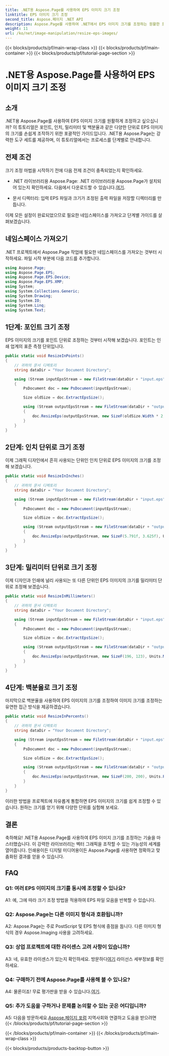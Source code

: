 ```yaml
---
title: .NET용 Aspose.Page를 사용하여 EPS 이미지 크기 조정
linktitle: EPS 이미지 크기 조정
second_title: Aspose.페이지 .NET API
description: Aspose.Page를 사용하여 .NET에서 EPS 이미지 크기를 조정하는 원활한 프로세스를 살펴보세요. 포인트, 인치, 밀리미터, 백분율 단위의 정밀도를 쉽게 달성할 수 있습니다.
weight: 11
url: /ko/net/image-manipulation/resize-eps-images/
---
```


{{< blocks/products/pf/main-wrap-class >}}
{{< blocks/products/pf/main-container >}}
{{< blocks/products/pf/tutorial-page-section >}}

# .NET용 Aspose.Page를 사용하여 EPS 이미지 크기 조정

## 소개

.NET용 Aspose.Page를 사용하여 EPS 이미지 크기를 원활하게 조정하고 싶으십니까? 이 튜토리얼은 포인트, 인치, 밀리미터 및 백분율과 같은 다양한 단위로 EPS 이미지의 크기를 손쉽게 조작하기 위한 포괄적인 가이드입니다. .NET용 Aspose.Page는 강력한 도구 세트를 제공하며, 이 튜토리얼에서는 프로세스를 단계별로 안내합니다.

## 전제 조건

크기 조정 마법을 시작하기 전에 다음 전제 조건이 충족되었는지 확인하세요.

-  .NET 라이브러리용 Aspose.Page: .NET 라이브러리용 Aspose.Page가 설치되어 있는지 확인하세요. 다음에서 다운로드할 수 있습니다.[여기](https://releases.aspose.com/page/net/).

- 문서 디렉터리: 입력 EPS 파일과 크기가 조정된 출력 파일을 저장할 디렉터리를 만듭니다.

이제 모든 설정이 완료되었으므로 필요한 네임스페이스를 가져오고 단계별 가이드를 살펴보겠습니다.

## 네임스페이스 가져오기

.NET 프로젝트에서 Aspose.Page 작업에 필요한 네임스페이스를 가져오는 것부터 시작하세요. 파일 시작 부분에 다음 코드를 추가합니다.

```csharp
using Aspose.Page;
using Aspose.Page.EPS;
using Aspose.Page.EPS.Device;
using Aspose.Page.EPS.XMP;
using System;
using System.Collections.Generic;
using System.Drawing;
using System.IO;
using System.Linq;
using System.Text;
```

## 1단계: 포인트 크기 조정

EPS 이미지의 크기를 포인트 단위로 조정하는 것부터 시작해 보겠습니다. 포인트는 인쇄 업계의 표준 측정 단위입니다.

```csharp
public static void ResizeInPoints()
{
    // 귀하의 문서 디렉토리
    string dataDir = "Your Document Directory";

    using (Stream inputEpsStream = new FileStream(dataDir + "input.eps", FileMode.Open, FileAccess.Read))
    {
        PsDocument doc = new PsDocument(inputEpsStream);

        Size oldSize = doc.ExtractEpsSize();

        using (Stream outputEpsStream = new FileStream(dataDir + "output_resize_points.eps", FileMode.Create, FileAccess.Write))
        {
            doc.ResizeEps(outputEpsStream, new SizeF(oldSize.Width * 2, oldSize.Height * 2), Units.Points);
        }
    }
}
```

## 2단계: 인치 단위로 크기 조정

이제 그래픽 디자인에서 흔히 사용되는 단위인 인치 단위로 EPS 이미지의 크기를 조정해 보겠습니다.

```csharp
public static void ResizeInInches()
{
    // 귀하의 문서 디렉토리
    string dataDir = "Your Document Directory";

    using (Stream inputEpsStream = new FileStream(dataDir + "input.eps", FileMode.Open, FileAccess.Read))
    {
        PsDocument doc = new PsDocument(inputEpsStream);

        Size oldSize = doc.ExtractEpsSize();

        using (Stream outputEpsStream = new FileStream(dataDir + "output_resize_inches.eps", FileMode.Create, FileAccess.Write))
        {
            doc.ResizeEps(outputEpsStream, new SizeF(5.791f, 3.625f), Units.Inches);
        }
    }
}
```

## 3단계: 밀리미터 단위로 크기 조정

이제 디자인과 인쇄에 널리 사용되는 또 다른 단위인 EPS 이미지의 크기를 밀리미터 단위로 조정해 보겠습니다.

```csharp
public static void ResizeInMillimeters()
{
    // 귀하의 문서 디렉토리
    string dataDir = "Your Document Directory";

    using (Stream inputEpsStream = new FileStream(dataDir + "input.eps", FileMode.Open, FileAccess.Read))
    {
        PsDocument doc = new PsDocument(inputEpsStream);

        Size oldSize = doc.ExtractEpsSize();

        using (Stream outputEpsStream = new FileStream(dataDir + "output_resize_mms.eps", FileMode.Create, FileAccess.Write))
        {
            doc.ResizeEps(outputEpsStream, new SizeF(196, 123), Units.Millimeters);
        }
    }
}
```

## 4단계: 백분율로 크기 조정

마지막으로 백분율을 사용하여 EPS 이미지의 크기를 조정하여 이미지 크기를 조정하는 유연한 접근 방식을 제공하겠습니다.

```csharp
public static void ResizeInPercents()
{
    // 귀하의 문서 디렉토리
    string dataDir = "Your Document Directory";

    using (Stream inputEpsStream = new FileStream(dataDir + "input.eps", FileMode.Open, FileAccess.Read))
    {
        PsDocument doc = new PsDocument(inputEpsStream);

        Size oldSize = doc.ExtractEpsSize();

        using (Stream outputEpsStream = new FileStream(dataDir + "output_resize_percents.eps", FileMode.Create, FileAccess.Write))
        {
            doc.ResizeEps(outputEpsStream, new SizeF(200, 200), Units.Percents);
        }
    }
}
```

이러한 방법을 프로젝트에 자유롭게 통합하면 EPS 이미지의 크기를 쉽게 조정할 수 있습니다. 원하는 크기를 얻기 위해 다양한 단위를 실험해 보세요.

## 결론

축하해요! .NET용 Aspose.Page를 사용하여 EPS 이미지 크기를 조정하는 기술을 마스터했습니다. 이 강력한 라이브러리는 벡터 그래픽을 조작할 수 있는 가능성의 세계를 열어줍니다. 인쇄용이든 디지털 미디어용이든 Aspose.Page를 사용하면 정확하고 맞춤화된 결과를 얻을 수 있습니다.

## FAQ

### Q1: 여러 EPS 이미지의 크기를 동시에 조정할 수 있나요?

A1: 예, 그에 따라 크기 조정 방법을 적용하여 EPS 파일 모음을 반복할 수 있습니다.

### Q2: Aspose.Page는 다른 이미지 형식과 호환됩니까?

A2: Aspose.Page는 주로 PostScript 및 EPS 형식에 중점을 둡니다. 다른 이미지 형식의 경우 Aspose.Imaging 사용을 고려하세요.

### Q3: 상업 프로젝트에 대한 라이센스 고려 사항이 있습니까?

 A3: 네, 유효한 라이센스가 있는지 확인하세요. 방문하다[여기](https://purchase.aspose.com/buy) 라이선스 세부정보를 확인하세요.

### Q4: 구매하기 전에 Aspose.Page를 사용해 볼 수 있나요?

 A4: 물론이죠! 무료 평가판을 받을 수 있습니다.[여기](https://releases.aspose.com/).

### Q5: 추가 도움을 구하거나 문제를 논의할 수 있는 곳은 어디입니까?

 A5: 다음을 방문하세요.[Aspose.페이지 포럼](https://forum.aspose.com/c/page/39) 지역사회와 연결하고 도움을 받으려면
{{< /blocks/products/pf/tutorial-page-section >}}

{{< /blocks/products/pf/main-container >}}
{{< /blocks/products/pf/main-wrap-class >}}

{{< blocks/products/products-backtop-button >}}

